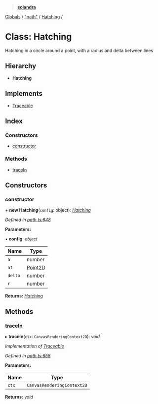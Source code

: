 > **[solandra](../README.md)**

[Globals](../README.md) / ["path"](../modules/_path_.md) / [Hatching](_path_.hatching.md) /

# Class: Hatching

Hatching in a circle around a point, with a radius and delta between lines

## Hierarchy

* **Hatching**

## Implements

* [Traceable](../interfaces/_path_.traceable.md)

## Index

### Constructors

* [constructor](_path_.hatching.md#constructor)

### Methods

* [traceIn](_path_.hatching.md#tracein)

## Constructors

###  constructor

\+ **new Hatching**(`config`: object): *[Hatching](_path_.hatching.md)*

*Defined in [path.ts:648](https://github.com/jamesporter/solandra/blob/18f919a/src/lib/path.ts#L648)*

**Parameters:**

▪ **config**: *object*

Name | Type |
------ | ------ |
`a` | number |
`at` | [Point2D](../modules/_types_sol_.md#point2d) |
`delta` | number |
`r` | number |

**Returns:** *[Hatching](_path_.hatching.md)*

## Methods

###  traceIn

▸ **traceIn**(`ctx`: `CanvasRenderingContext2D`): *void*

*Implementation of [Traceable](../interfaces/_path_.traceable.md)*

*Defined in [path.ts:658](https://github.com/jamesporter/solandra/blob/18f919a/src/lib/path.ts#L658)*

**Parameters:**

Name | Type |
------ | ------ |
`ctx` | `CanvasRenderingContext2D` |

**Returns:** *void*